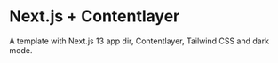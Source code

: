 # Next.js + Contentlayer

A template with Next.js 13 app dir, Contentlayer, Tailwind CSS and dark mode.



